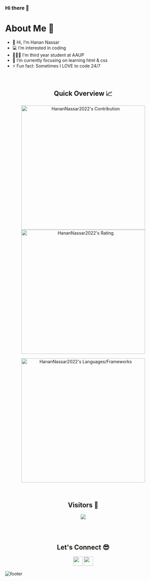 ### Hi there 👋

<!--
**HananNassar2022/HananNassar2022** is a ✨ _special_ ✨ repository because its `README.md` (this file) appears on your GitHub profile.

Here are some ideas to get you started:

- 🔭 I’m currently working on ...
- 🌱 I’m currently learning ...
- 👯 I’m looking to collaborate on ...
- 🤔 I’m looking for help with ...
- 💬 Ask me about ...
- 📫 How to reach me: ...
- 😄 Pronouns: ...
- ⚡ Fun fact: ...
-->
<h1>About Me 📌</h1>



- 👋 Hi, I’m Hanan Nassar 
- 💻 I’m interested in coding
- 👩🏻‍🎓 I'm third year student at AAUP
- 🌱 I’m currently focusing on learning html & css
- ⚡ Fun fact: Sometimes I LOVE to code 24/7


<br />

<h2 align="center">Quick Overview 📈</h2>
  
  <p align = "center">
 
</p>

<p align = "center">
  <img src = "https://github-readme-stats.vercel.app/api?username=HananNassar2022&count_private=true&theme=midnight-purple&hide_border=true" alt = "HananNassar2022's Contribution" width = 400 >
  <img src = "https://github-readme-streak-stats.herokuapp.com?user=HananNassar2022&count_private=true&theme=midnight-purple&hide_border=true" alt = "HananNassar2022's Rating" width = 400 >

</p>

<p align = "center">

 <img src = "https://github-readme-stats.vercel.app/api/top-langs?username=HananNassar2022&show_icons=true&count_private=true&locale=en&layout=compact&langs_count=10&hide_border=true&bg_color=282A36&title_color=DD6387&text_color=fff&icon_color=fff" alt = "HananNassar2022's Languages/Frameworks" width = 400 />
</p>


<br />
<h2 align="center">Visitors 👀</h2>
<div align="center" >
  <img src="https://profile-counter.glitch.me/HananNassar2022/count.svg"></img>
</div>

<br /><br />
<h2 align="center">Let's Connect 😎</h2>
<p align="center">
  <a href = "mailto:hanan.nassar.2022@gmail.com"><img src = "https://img.shields.io/badge/Gmail-D14836?style=for-the-badge&logo=gmail&logoColor=white" height = 30></a>
  <a href = "https://www.linkedin.com/in/hanannassar/"><img src = "https://img.shields.io/badge/LinkedIn-0077B5?style=for-the-badge&logo=linkedin&logoColor=white"     height = 30></a>
 
</p>


![footer](https://capsule-render.vercel.app/api?type=waving&color=gradient&height=150&section=footer)
